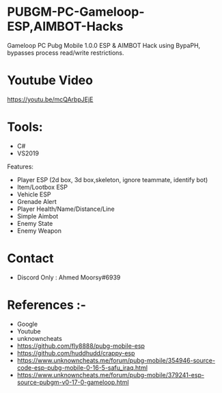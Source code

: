 # PUBGM-PC-Gameloop-ESP,AIMBOT-Hacks
Gameloop PC Pubg Mobile 1.0.0 ESP &amp; AIMBOT Hack using BypaPH, bypasses process read/write restrictions.

# Youtube Video

https://youtu.be/mcQArbpJEjE

# Tools:
- C#
- VS2019

Features:
- Player ESP (2d box, 3d box,skeleton, ignore teammate, identify bot)
- Item/Lootbox ESP
- Vehicle ESP
- Grenade Alert
- Player Health/Name/Distance/Line
- Simple Aimbot
- Enemy State
- Enemy Weapon

# Contact 
- Discord Only : Ahmed Moorsy#6939

# References :-
- Google
- Youtube
- unknowncheats
- https://github.com/fly8888/pubg-mobile-esp
- https://github.com/huddhudd/crappy-esp
- https://www.unknowncheats.me/forum/pubg-mobile/354946-source-code-esp-pubg-mobile-0-16-5-safu_iraq.html
- https://www.unknowncheats.me/forum/pubg-mobile/379241-esp-source-pubgm-v0-17-0-gameloop.html
